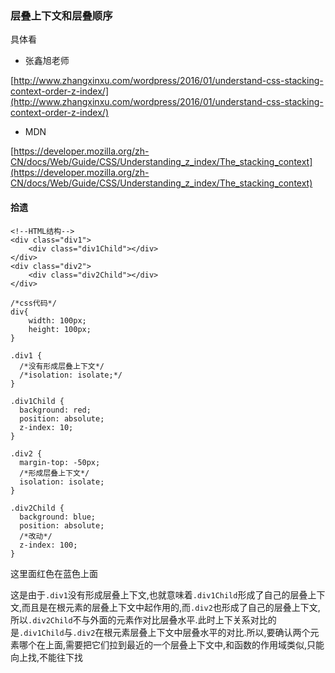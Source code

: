 ### 层叠上下文和层叠顺序
具体看

- 张鑫旭老师

[http://www.zhangxinxu.com/wordpress/2016/01/understand-css-stacking-context-order-z-index/](http://www.zhangxinxu.com/wordpress/2016/01/understand-css-stacking-context-order-z-index/)

- MDN

[https://developer.mozilla.org/zh-CN/docs/Web/Guide/CSS/Understanding_z_index/The_stacking_context](https://developer.mozilla.org/zh-CN/docs/Web/Guide/CSS/Understanding_z_index/The_stacking_context)

#### 拾遗

```
<!--HTML结构-->
<div class="div1">
    <div class="div1Child"></div>
</div>
<div class="div2">
    <div class="div2Child"></div>
</div>

/*css代码*/
div{
    width: 100px;
    height: 100px;
}

.div1 {
  /*没有形成层叠上下文*/
  /*isolation: isolate;*/
}

.div1Child {
  background: red;
  position: absolute;
  z-index: 10;
}

.div2 {
  margin-top: -50px;
  /*形成层叠上下文*/
  isolation: isolate;
}

.div2Child {
  background: blue;
  position: absolute;
  /*改动*/
  z-index: 100;
}
```

这里面红色在蓝色上面

这是由于`.div1`没有形成层叠上下文,也就意味着`.div1Child`形成了自己的层叠上下文,而且是在根元素的层叠上下文中起作用的,而`.div2`也形成了自己的层叠上下文,所以`.div2Child`不与外面的元素作对比层叠水平.此时上下关系对比的是`.div1Child`与`.div2`在根元素层叠上下文中层叠水平的对比.所以,要确认两个元素哪个在上面,需要把它们拉到最近的一个层叠上下文中,和函数的作用域类似,只能向上找,不能往下找